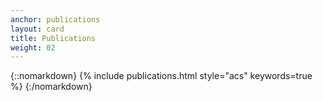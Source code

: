 ```yaml
---
anchor: publications
layout: card
title: Publications
weight: 02
---
```


{::nomarkdown}
{% include publications.html style="acs" keywords=true %}
{:/nomarkdown}

